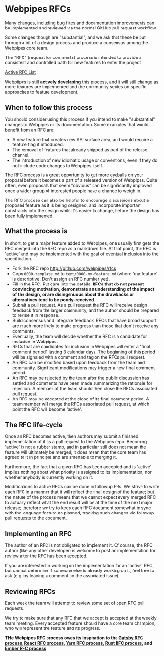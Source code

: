 # Webpipes RFCs

Many changes, including bug fixes and documentation improvements can be
implemented and reviewed via the normal GitHub pull request workflow.

Some changes though are "substantial", and we ask that these be put through a
bit of a design process and produce a consensus among the Webpipes core team.

The "RFC" (request for comments) process is intended to provide a consistent and
controlled path for new features to enter the project.

[Active RFC List](https://github.com/webpipes/rfcs/pulls)

Webpiipes is still **actively developing** this process, and it will still
change as more features are implemented and the community settles on specific
approaches to feature development.

## When to follow this process

You should consider using this process if you intend to make "substantial"
changes to Webpipes or its documentation. Some examples that would benefit from an
RFC are:

- A new feature that creates new API surface area, and would require a feature
  flag if introduced.
- The removal of features that already shipped as part of the release channel.
- The introduction of new idiomatic usage or conventions, even if they do not
  include code changes to Webpipes itself.

The RFC process is a great opportunity to get more eyeballs on your proposal
before it becomes a part of a released version of Webpipes. Quite often, even
proposals that seem "obvious" can be significantly improved once a wider group
of interested people have a chance to weigh in.

The RFC process can also be helpful to encourage discussions about a proposed
feature as it is being designed, and incorporate important constraints into the
design while it's easier to change, before the design has been fully
implemented.

## What the process is

In short, to get a major feature added to Webpipes, one usually first gets the
RFC merged into the RFC repo as a markdown file. At that point, the RFC is
'active' and may be implemented with the goal of eventual inclusion into the
specification.

- Fork the RFC repo http://github.com/webpipes/rfcs
- Copy `0000-template.md` to `text/0000-my-feature.md` (where 'my-feature' is
  descriptive. Don't assign an RFC number yet).
- Fill in the RFC. Put care into the details: **RFCs that do not present
  convincing motivation, demonstrate an understanding of the impact of the
  design, or are disingenuous about the drawbacks or alternatives tend to be
  poorly-received**.
- Submit a pull request. As a pull request the RFC will receive design feedback
  from the larger community, and the author should be prepared to revise it in
  response.
- Build consensus and integrate feedback. RFCs that have broad support are much
  more likely to make progress than those that don't receive any comments.
- Eventually, the team will decide whether the RFC is a candidate for inclusion
  in Webpipes.
- RFCs that are candidates for inclusion in Webpipes will enter a "final comment
  period" lasting 3 calendar days. The beginning of this period will be signaled
  with a comment and tag on the RFCs pull request.
- An RFC can be modified based upon feedback from the team and community.
  Significant modifications may trigger a new final comment period.
- An RFC may be rejected by the team after the public discussion has settled and
  comments have been made summarizing the rationale for rejection. A member of
  the team should then close the RFCs associated pull request.
- An RFC may be accepted at the close of its final comment period. A team member
  will merge the RFCs associated pull request, at which point the RFC will
  become 'active'.

## The RFC life-cycle

Once an RFC becomes active, then authors may submit a finished implementation of
it as a pull request to the Webpipes repo. Becoming 'active' is not a rubber
stamp, and in particular still does not mean the feature will ultimately be
merged; it does mean that the core team has agreed to it in principle and are
amenable to merging it.

Furthermore, the fact that a given RFC has been accepted and is 'active' implies
nothing about what priority is assigned to its implementation, nor whether
anybody is currently working on it.

Modifications to active RFCs can be done in followup PRs. We strive to write
each RFC in a manner that it will reflect the final design of the feature; but
the nature of the process means that we cannot expect every merged RFC to
actually reflect what the end result will be at the time of the next major
release; therefore we try to keep each RFC document somewhat in sync with the
language feature as planned, tracking such changes via followup pull requests to
the document.

## Implementing an RFC

The author of an RFC is not obligated to implement it. Of course, the RFC author
(like any other developer) is welcome to post an implementation for review after
the RFC has been accepted.

If you are interested in working on the implementation for an 'active' RFC, but
cannot determine if someone else is already working on it, feel free to ask
(e.g. by leaving a comment on the associated issue).

## Reviewing RFCs

Each week the team will attempt to review some set of open RFC pull requests.

We try to make sure that any RFC that we accept is accepted at the weekly team
meeting. Every accepted feature should have a core team champion, who will
represent the feature and its progress.

**THe Webpipes RFC process owes its inspiration to the [Gatsby RFC process],
[React RFC process], [Yarn RFC process], [Rust RFC process], and [Ember RFC
process]**

[gatsby rfc process]: https://github.com/gatsby/rfcs
[react rfc process]: https://github.com/reactjs/rfcs
[yarn rfc process]: https://github.com/yarnpkg/rfcs
[rust rfc process]: https://github.com/rust-lang/rfcs
[ember rfc process]: https://github.com/emberjs/rfcs

